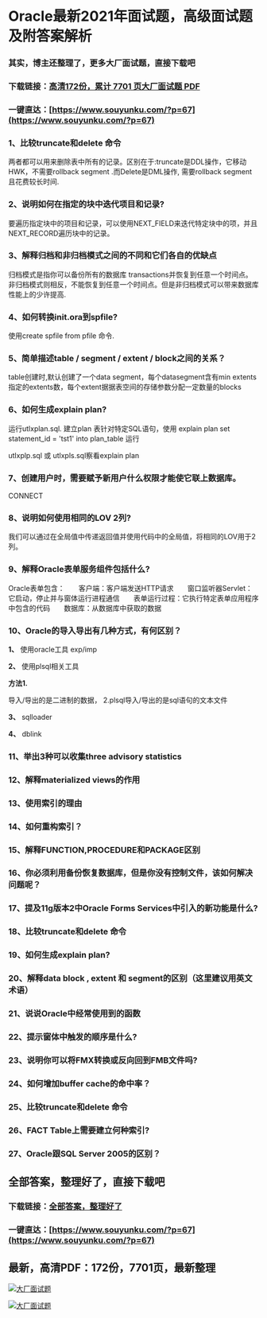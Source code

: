 # Oracle最新2021年面试题，高级面试题及附答案解析

### 其实，博主还整理了，更多大厂面试题，直接下载吧

### 下载链接：[高清172份，累计 7701 页大厂面试题  PDF](https://www.souyunku.com/?p=67)

### 一键直达：[https://www.souyunku.com/?p=67](https://www.souyunku.com/?p=67)



### 1、比较truncate和delete 命令

两者都可以用来删除表中所有的记录。区别在于:truncate是DDL操作，它移动HWK，不需要rollback segment .而Delete是DML操作, 需要rollback segment 且花费较长时间.


### 2、说明如何在指定的块中迭代项目和记录?

要遍历指定块中的项目和记录，可以使用NEXT_FIELD来迭代特定块中的项，并且NEXT_RECORD遍历块中的记录。


### 3、解释归档和非归档模式之间的不同和它们各自的优缺点

归档模式是指你可以备份所有的数据库 transactions并恢复到任意一个时间点。非归档模式则相反，不能恢复到任意一个时间点。但是非归档模式可以带来数据库性能上的少许提高.


### 4、如何转换init.ora到spfile?

使用create spfile from pfile 命令.


### 5、简单描述table / segment / extent / block之间的关系？

table创建时,默认创建了一个data segment，每个datasegment含有min extents指定的extents数，每个extent据据表空间的存储参数分配一定数量的blocks


### 6、如何生成explain plan?

运行utlxplan.sql. 建立plan 表针对特定SQL语句，使用 explain plan set statement_id = 'tst1' into plan_table 运行

utlxplp.sql 或 utlxpls.sql察看explain plan


### 7、创建用户时，需要赋予新用户什么权限才能使它联上数据库。

CONNECT


### 8、说明如何使用相同的LOV 2列?

我们可以通过在全局值中传递返回值并使用代码中的全局值，将相同的LOV用于2列。


### 9、解释Oracle表单服务组件包括什么?

Oracle表单包含：　　客户端：客户端发送HTTP请求　　窗口监听器Servlet：它启动，停止并与窗体运行进程通信　　表单运行过程：它执行特定表单应用程序中包含的代码　　数据库：从数据库中获取的数据


### 10、Oracle的导入导出有几种方式，有何区别？

**1、** 使用oracle工具 exp/imp

**2、** 使用plsql相关工具

**方法1.**

导入/导出的是二进制的数据， 2.plsql导入/导出的是sql语句的文本文件

**3、** sqlloader

**4、** dblink


### 11、举出3种可以收集three advisory statistics
### 12、解释materialized views的作用
### 13、使用索引的理由
### 14、如何重构索引？
### 15、解释FUNCTION,PROCEDURE和PACKAGE区别
### 16、你必须利用备份恢复数据库，但是你没有控制文件，该如何解决问题呢？
### 17、提及11g版本2中Oracle Forms Services中引入的新功能是什么?
### 18、比较truncate和delete 命令
### 19、如何生成explain plan?
### 20、解释data block , extent 和 segment的区别（这里建议用英文术语）
### 21、说说Oracle中经常使用到的函数
### 22、提示窗体中触发的顺序是什么?
### 23、说明你可以将FMX转换或反向回到FMB文件吗?
### 24、如何增加buffer cache的命中率？
### 25、比较truncate和delete 命令
### 26、FACT Table上需要建立何种索引?
### 27、Oracle跟SQL Server 2005的区别？




## 全部答案，整理好了，直接下载吧

### 下载链接：[全部答案，整理好了](https://www.souyunku.com/?p=67)

### 一键直达：[https://www.souyunku.com/?p=67](https://www.souyunku.com/?p=67)


## 最新，高清PDF：172份，7701页，最新整理

[![大厂面试题](https://www.souyunku.com/wp-content/uploads/weixin/mst.png "架构师专栏")](https://www.souyunku.com/wp-content/uploads/weixin/githup-weixin.png "架构师专栏")

[![大厂面试题](https://www.souyunku.com/wp-content/uploads/weixin/githup-weixin.png "架构师专栏")](https://www.souyunku.com/wp-content/uploads/weixin/githup-weixin.png "架构师专栏")
